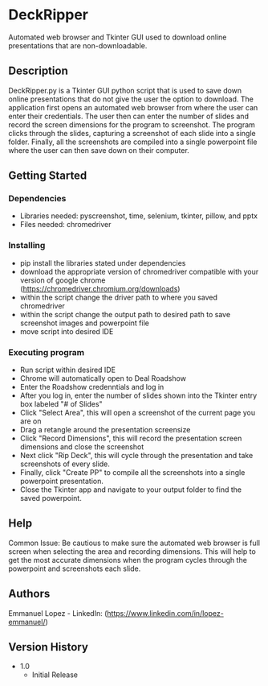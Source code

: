 # DeckRipper

Automated web browser and Tkinter GUI used to download online presentations that are non-downloadable.

## Description

DeckRipper.py is a Tkinter GUI python script that is used to save down online presentations that do not give the user the option to download. The application first opens an automated web browser from where the user can enter their credentials. The user then can enter the number of slides and record the screen dimensions for the program to screenshot. The program clicks through the slides, capturing a screenshot of each slide into a single folder. Finally, all the screenshots are compiled into a single powerpoint file where the user can then save down on their computer.

## Getting Started

### Dependencies

- Libraries needed: pyscreenshot, time, selenium, tkinter, pillow, and pptx
- Files needed: chromedriver

### Installing

- pip install the libraries stated under dependencies
- download the appropriate version of chromedriver compatible with your version of google chrome (https://chromedriver.chromium.org/downloads)
- within the script change the driver path to where you saved chromedriver
- within the script change the output path to desired path to save screenshot images and powerpoint file
- move script into desired IDE

### Executing program

- Run script within desired IDE
- Chrome will automatically open to Deal Roadshow
- Enter the Roadshow credenntials and log in 
- After you log in, enter the number of slides shown into the Tkinter entry box labeled "# of Slides"
- Click "Select Area", this will open a screenshot of the current page you are on
- Drag a retangle around the presentation screensize
- Click "Record Dimensions", this will record the presentation screen dimensions and close the screenshot
- Next click "Rip Deck", this will cycle through the presentation and take screenshots of every slide.
- Finally, click "Create PP" to compile all the screenshots into a single powerpoint presentation.
- Close the Tkinter app and navigate to your output folder to find the saved powerpoint.

## Help

Common Issue: Be cautious to make sure the automated web browser is full screen when selecting the area and recording dimensions. This will help to get the most accurate dimensions when the program cycles through the powerpoint and screenshots each slide.

## Authors

Emmanuel Lopez - LinkedIn: (https://www.linkedin.com/in/lopez-emmanuel/)

## Version History

* 1.0
    * Initial Release

